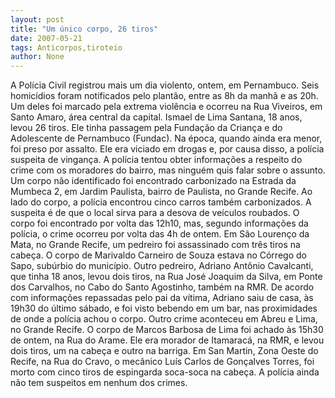 ```yaml
---
layout: post
title: "Um único corpo, 26 tiros"
date: 2007-05-21
tags: Anticorpos,tiroteio
author: None
---
```


A Pol&iacute;cia Civil registrou mais um dia violento, ontem, em Pernambuco. Seis homic&iacute;dios foram notificados pelo plant&atilde;o, entre as 8h da manh&atilde; e as 20h. Um deles foi marcado pela extrema viol&ecirc;ncia e ocorreu na Rua Viveiros, em Santo Amaro, &aacute;rea central da capital. Ismael de Lima Santana, 18 anos, levou 26 tiros. Ele tinha passagem pela Funda&ccedil;&atilde;o da Crian&ccedil;a e do Adolescente de Pernambuco (Fundac). Na &eacute;poca, quando ainda era menor, foi preso por assalto.
Ele era viciado em drogas e, por causa disso, a pol&iacute;cia suspeita de vingan&ccedil;a. A pol&iacute;cia tentou obter informa&ccedil;&otilde;es a respeito do crime com os moradores do bairro, mas ningu&eacute;m quis falar sobre o assunto.
Um corpo n&atilde;o identificado foi encontrado carbonizado na Estrada da Mumbeca 2, em Jardim Paulista, bairro de Paulista, no Grande Recife. Ao lado do corpo, a pol&iacute;cia encontrou cinco carros tamb&eacute;m carbonizados.
A suspeita &eacute; de que o local sirva para a desova de ve&iacute;culos roubados. O corpo foi encontrado por volta das 12h10, mas, segundo informa&ccedil;&otilde;es da pol&iacute;cia, o crime ocorreu por volta das 4h de ontem.
Em S&atilde;o Louren&ccedil;o da Mata, no Grande Recife, um pedreiro foi assassinado com tr&ecirc;s tiros na cabe&ccedil;a. O corpo de Marivaldo Carneiro de Souza estava no C&oacute;rrego do Sapo, sub&uacute;rbio do munic&iacute;pio. Outro pedreiro, Adriano Ant&ocirc;nio Cavalcanti, que tinha 18 anos, levou dois tiros, na Rua Jos&eacute; Joaquim da Silva, em Ponte dos Carvalhos, no Cabo do Santo Agostinho, tamb&eacute;m na RMR.
De acordo com informa&ccedil;&otilde;es repassadas pelo pai da v&iacute;tima, Adriano saiu de casa, &agrave;s 19h30 do &uacute;ltimo s&aacute;bado, e foi visto bebendo em um bar, nas proximidades de onde a pol&iacute;cia achou o corpo.
Outro crime aconteceu em Abreu e Lima, no Grande Recife. O corpo de Marcos Barbosa de Lima foi achado &agrave;s 15h30 de ontem, na Rua do Arame. Ele era morador de Itamarac&aacute;, na RMR, e levou dois tiros, um na cabe&ccedil;a e outro na barriga.
Em San Martin, Zona Oeste do Recife, na Rua do Cravo, o mec&acirc;nico Lu&iacute;s Carlos de Gon&ccedil;alves Torres, foi morto com cinco tiros de espingarda soca-soca na cabe&ccedil;a. A pol&iacute;cia ainda n&atilde;o tem suspeitos em nenhum dos crimes.
 
